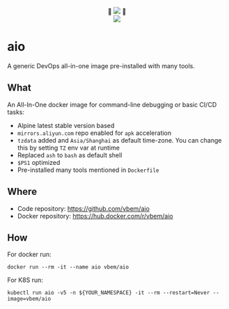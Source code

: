 <p align="center">
  💢
  <a href="https://github.com/vbem/aio/actions/workflows/ci.yml"><img src="https://github.com/vbem/aio/actions/workflows/ci.yml/badge.svg"></a>
  💢
  <br>
  <img src="https://creatorimpact.com/wp-content/uploads/2018/04/icon-256x256-1.png">
</p>

# aio
A generic DevOps all-in-one image pre-installed with many tools.

## What

An All-In-One docker image for command-line debugging or basic CI/CD tasks:
- Alpine latest stable version based
- `mirrors.aliyun.com` repo enabled for `apk` acceleration
- `tzdata` added and `Asia/Shanghai` as default time-zone. You can change this by setting `TZ` env var at runtime
- Replaced `ash` to `bash` as default shell
- `$PS1` optimized
- Pre-installed many tools mentioned in `Dockerfile`

## Where

- Code repository: https://github.com/vbem/aio
- Docker repository: https://hub.docker.com/r/vbem/aio

## How

For docker run:
```shell
docker run --rm -it --name aio vbem/aio
```

For K8S run:
```shell
kubectl run aio -v5 -n ${YOUR_NAMESPACE} -it --rm --restart=Never --image=vbem/aio
```
